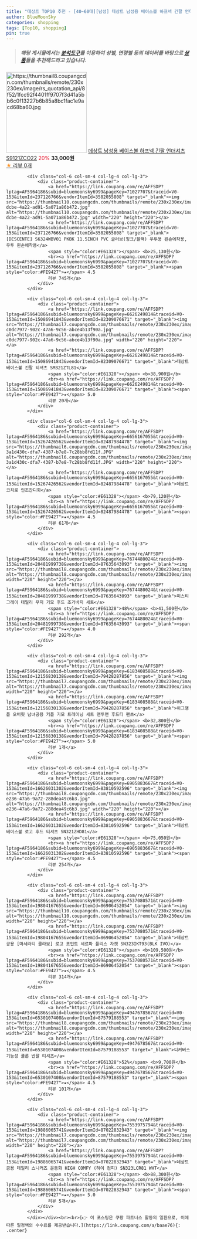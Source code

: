 ```yaml
---
title: "데상트 TOP10 추천 - [40~60대][남성] 데상트 남성용 베이스볼 하프넥 긴팔 언더셔츠 S9121ZCO22"
author: BlueMoonSky
categories: shopping
tags: [Top10, shopping]
pin: true
---
```


> ##### 해당 게시물에서는 [**분석도구**](https://itemscout.io/)를 이용하여 **성별**, **연령별** 등의 데이터를 바탕으로 [**상품**](https://link.coupang.com/a/baae76)들을 추천해드리고 있습니다.
<div class="container"><div class="row">
            <div class="col-6 col-sm-4 col-lg-4 col-lg-3">
                <div class="product-container">
                    <a href="https://link.coupang.com/re/AFFSDP?lptag=AF5964186&subid=bluemoonsky6999&pageKey=5408958224&traceid=V0-153&itemId=4041827942&vendorItemId=72025985349" target="_blank"><img src="https://thumbnail8.coupangcdn.com/thumbnails/remote/230x230ex/image/rs_quotation_api/8f52/1fcc92f4401ff9707f3d41a5bb6c0f13227b6b85a8bc1fac1e9acd68ba60.jpg" alt="https://thumbnail8.coupangcdn.com/thumbnails/remote/230x230ex/image/rs_quotation_api/8f52/1fcc92f4401ff9707f3d41a5bb6c0f13227b6b85a8bc1fac1e9acd68ba60.jpg" width="220" height="220"></a>
                    <a href="https://link.coupang.com/re/AFFSDP?lptag=AF5964186&subid=bluemoonsky6999&pageKey=5408958224&traceid=V0-153&itemId=4041827942&vendorItemId=72025985349" target="_blank">데상트 남성용 베이스볼 하프넥 긴팔 언더셔츠 S9121ZCO22</a>
                    <span style="color:#E61328">20%</span> <b>33,000원</b>
                    <br><a href="https://link.coupang.com/re/AFFSDP?lptag=AF5964186&subid=bluemoonsky6999&pageKey=5408958224&traceid=V0-153&itemId=4041827942&vendorItemId=72025985349" target="_blank"><span style="color:#FE9427">★</span> 
                    리뷰 0개</a>
                </div>
            </div>
            
            <div class="col-6 col-sm-4 col-lg-4 col-lg-3">
                <div class="product-container">
                    <a href="https://link.coupang.com/re/AFFSDP?lptag=AF5964186&subid=bluemoonsky6999&pageKey=71027707&traceid=V0-153&itemId=237126766&vendorItemId=3582055808" target="_blank"><img src="https://thumbnail10.coupangcdn.com/thumbnails/remote/230x230ex/image/retail/images/2018/03/19/17/8/f8d4b960-dcbe-4a22-ad91-5a071a86b472.jpg" alt="https://thumbnail10.coupangcdn.com/thumbnails/remote/230x230ex/image/retail/images/2018/03/19/17/8/f8d4b960-dcbe-4a22-ad91-5a071a86b472.jpg" width="220" height="220"></a>
                    <a href="https://link.coupang.com/re/AFFSDP?lptag=AF5964186&subid=bluemoonsky6999&pageKey=71027707&traceid=V0-153&itemId=237126766&vendorItemId=3582055808" target="_blank">[DESCENTE] S6324WBV01 PKBK 11.5INCH PVC 글러브(핑크/블랙) 우투용 왼손에착용, 우투 왼손에착용</a>
                    <span style="color:#E61328"></span> <b>25,130원</b>
                    <br><a href="https://link.coupang.com/re/AFFSDP?lptag=AF5964186&subid=bluemoonsky6999&pageKey=71027707&traceid=V0-153&itemId=237126766&vendorItemId=3582055808" target="_blank"><span style="color:#FE9427">★</span> 4.5
                    리뷰 745개</a>
                </div>
            </div>
            
            <div class="col-6 col-sm-4 col-lg-4 col-lg-3">
                <div class="product-container">
                    <a href="https://link.coupang.com/re/AFFSDP?lptag=AF5964186&subid=bluemoonsky6999&pageKey=6626249814&traceid=V0-153&itemId=15086941843&vendorItemId=82309076671" target="_blank"><img src="https://thumbnail7.coupangcdn.com/thumbnails/remote/230x230ex/image/retail/images/1662469928955754-c0dc7977-902c-47a6-9c56-abce4b13f90a.jpg" alt="https://thumbnail7.coupangcdn.com/thumbnails/remote/230x230ex/image/retail/images/1662469928955754-c0dc7977-902c-47a6-9c56-abce4b13f90a.jpg" width="220" height="220"></a>
                    <a href="https://link.coupang.com/re/AFFSDP?lptag=AF5964186&subid=bluemoonsky6999&pageKey=6626249814&traceid=V0-153&itemId=15086941843&vendorItemId=82309076671" target="_blank">데상트 베이스볼 긴팔 티셔츠 SM321ZTL81</a>
                    <span style="color:#E61328"></span> <b>38,900원</b>
                    <br><a href="https://link.coupang.com/re/AFFSDP?lptag=AF5964186&subid=bluemoonsky6999&pageKey=6626249814&traceid=V0-153&itemId=15086941843&vendorItemId=82309076671" target="_blank"><span style="color:#FE9427">★</span> 5.0
                    리뷰 20개</a>
                </div>
            </div>
            
            <div class="col-6 col-sm-4 col-lg-4 col-lg-3">
                <div class="product-container">
                    <a href="https://link.coupang.com/re/AFFSDP?lptag=AF5964186&subid=bluemoonsky6999&pageKey=6656167055&traceid=V0-153&itemId=15267426562&vendorItemId=82487984478" target="_blank"><img src="https://thumbnail6.coupangcdn.com/thumbnails/remote/230x230ex/image/retail/images/6104847015144819-3a1d430c-dfa7-4387-b7e8-7c28bb8fd11f.JPG" alt="https://thumbnail6.coupangcdn.com/thumbnails/remote/230x230ex/image/retail/images/6104847015144819-3a1d430c-dfa7-4387-b7e8-7c28bb8fd11f.JPG" width="220" height="220"></a>
                    <a href="https://link.coupang.com/re/AFFSDP?lptag=AF5964186&subid=bluemoonsky6999&pageKey=6656167055&traceid=V0-153&itemId=15267426562&vendorItemId=82487984478" target="_blank">데상트 코치로 인조잔디화</a>
                    <span style="color:#E61328"></span> <b>79,120원</b>
                    <br><a href="https://link.coupang.com/re/AFFSDP?lptag=AF5964186&subid=bluemoonsky6999&pageKey=6656167055&traceid=V0-153&itemId=15267426562&vendorItemId=82487984478" target="_blank"><span style="color:#FE9427">★</span> 4.5
                    리뷰 61개</a>
                </div>
            </div>
            
            <div class="col-6 col-sm-4 col-lg-4 col-lg-3">
                <div class="product-container">
                    <a href="https://link.coupang.com/re/AFFSDP?lptag=AF5964186&subid=bluemoonsky6999&pageKey=7674480024&traceid=V0-153&itemId=20481999738&vendorItemId=87635643093" target="_blank"><img src="https://thumbnail8.coupangcdn.com/thumbnails/remote/230x230ex/image/vendor_inventory/ffea/de0819efc048883ac017d1c07837b593f0891a8d126875cc2a453ab7b213.jpg" alt="https://thumbnail8.coupangcdn.com/thumbnails/remote/230x230ex/image/vendor_inventory/ffea/de0819efc048883ac017d1c07837b593f0891a8d126875cc2a453ab7b213.jpg" width="220" height="220"></a>
                    <a href="https://link.coupang.com/re/AFFSDP?lptag=AF5964186&subid=bluemoonsky6999&pageKey=7674480024&traceid=V0-153&itemId=20481999738&vendorItemId=87635643093" target="_blank">미스티그레이 데일리 무지 기모 후드 조거바지 세트</a>
                    <span style="color:#E61328">48%</span> <b>41,500원</b>
                    <br><a href="https://link.coupang.com/re/AFFSDP?lptag=AF5964186&subid=bluemoonsky6999&pageKey=7674480024&traceid=V0-153&itemId=20481999738&vendorItemId=87635643093" target="_blank"><span style="color:#FE9427">★</span> 4.0
                    리뷰 292개</a>
                </div>
            </div>
            
            <div class="col-6 col-sm-4 col-lg-4 col-lg-3">
                <div class="product-container">
                    <a href="https://link.coupang.com/re/AFFSDP?lptag=AF5964186&subid=bluemoonsky6999&pageKey=6183408588&traceid=V0-153&itemId=12156830138&vendorItemId=79428287856" target="_blank"><img src="https://thumbnail7.coupangcdn.com/thumbnails/remote/230x230ex/image/vendor_inventory/446f/882f1f0edb922d7892e261578ec714b4710b100d20b7e8e5d394588f91ff.jpg" alt="https://thumbnail7.coupangcdn.com/thumbnails/remote/230x230ex/image/vendor_inventory/446f/882f1f0edb922d7892e261578ec714b4710b100d20b7e8e5d394588f91ff.jpg" width="220" height="220"></a>
                    <a href="https://link.coupang.com/re/AFFSDP?lptag=AF5964186&subid=bluemoonsky6999&pageKey=6183408588&traceid=V0-153&itemId=12156830138&vendorItemId=79428287856" target="_blank">이그잼플 오버핏 남녀공용 커플 기모 트레이닝 세트 맨투맨 후드티 팬츠</a>
                    <span style="color:#E61328"></span> <b>32,800원</b>
                    <br><a href="https://link.coupang.com/re/AFFSDP?lptag=AF5964186&subid=bluemoonsky6999&pageKey=6183408588&traceid=V0-153&itemId=12156830138&vendorItemId=79428287856" target="_blank"><span style="color:#FE9427">★</span> 5.0
                    리뷰 1개</a>
                </div>
            </div>
            
            <div class="col-6 col-sm-4 col-lg-4 col-lg-3">
                <div class="product-container">
                    <a href="https://link.coupang.com/re/AFFSDP?lptag=AF5964186&subid=bluemoonsky6999&pageKey=6905883667&traceid=V0-153&itemId=16626031302&vendorItemId=83810592596" target="_blank"><img src="https://thumbnail8.coupangcdn.com/thumbnails/remote/230x230ex/image/retail/images/2022/11/09/16/8/401726ad-e236-47a6-9a72-288dea49c6b3.jpg" alt="https://thumbnail8.coupangcdn.com/thumbnails/remote/230x230ex/image/retail/images/2022/11/09/16/8/401726ad-e236-47a6-9a72-288dea49c6b3.jpg" width="220" height="220"></a>
                    <a href="https://link.coupang.com/re/AFFSDP?lptag=AF5964186&subid=bluemoonsky6999&pageKey=6905883667&traceid=V0-153&itemId=16626031302&vendorItemId=83810592596" target="_blank">데상트 베이스볼 로고 후드 티셔츠 SN321ZHD81</a>
                    <span style="color:#E61328"></span> <b>75,050원</b>
                    <br><a href="https://link.coupang.com/re/AFFSDP?lptag=AF5964186&subid=bluemoonsky6999&pageKey=6905883667&traceid=V0-153&itemId=16626031302&vendorItemId=83810592596" target="_blank"><span style="color:#FE9427">★</span> 4.5
                    리뷰 254개</a>
                </div>
            </div>
            
            <div class="col-6 col-sm-4 col-lg-4 col-lg-3">
                <div class="product-container">
                    <a href="https://link.coupang.com/re/AFFSDP?lptag=AF5964186&subid=bluemoonsky6999&pageKey=7537080571&traceid=V0-153&itemId=19804167655&vendorItemId=86906452054" target="_blank"><img src="https://thumbnail10.coupangcdn.com/thumbnails/remote/230x230ex/image/vendor_inventory/e1ce/4349288842396c08b1a2bb445d72e20071161e464a843138102a0e0fbe42.jpg" alt="https://thumbnail10.coupangcdn.com/thumbnails/remote/230x230ex/image/vendor_inventory/e1ce/4349288842396c08b1a2bb445d72e20071161e464a843138102a0e0fbe42.jpg" width="220" height="220"></a>
                    <a href="https://link.coupang.com/re/AFFSDP?lptag=AF5964186&subid=bluemoonsky6999&pageKey=7537080571&traceid=V0-153&itemId=19804167655&vendorItemId=86906452054" target="_blank">데상트 공용 [마세라티 콜라보] 로고 포인트 셰르파 플리스 자켓 SN323IKT93(BLK IVO)</a>
                    <span style="color:#E61328"></span> <b>109,500원</b>
                    <br><a href="https://link.coupang.com/re/AFFSDP?lptag=AF5964186&subid=bluemoonsky6999&pageKey=7537080571&traceid=V0-153&itemId=19804167655&vendorItemId=86906452054" target="_blank"><span style="color:#FE9427">★</span> 4.5
                    리뷰 314개</a>
                </div>
            </div>
            
            <div class="col-6 col-sm-4 col-lg-4 col-lg-3">
                <div class="product-container">
                    <a href="https://link.coupang.com/re/AFFSDP?lptag=AF5964186&subid=bluemoonsky6999&pageKey=4947678567&traceid=V0-153&itemId=6530107408&vendorItemId=87579188553" target="_blank"><img src="https://thumbnail8.coupangcdn.com/thumbnails/remote/230x230ex/image/vendor_inventory/ded3/86f7e8c3cd261679df87342dd8fa847852661a8a4a5dcfab886410422b56.jpg" alt="https://thumbnail8.coupangcdn.com/thumbnails/remote/230x230ex/image/vendor_inventory/ded3/86f7e8c3cd261679df87342dd8fa847852661a8a4a5dcfab886410422b56.jpg" width="220" height="220"></a>
                    <a href="https://link.coupang.com/re/AFFSDP?lptag=AF5964186&subid=bluemoonsky6999&pageKey=4947678567&traceid=V0-153&itemId=6530107408&vendorItemId=87579188553" target="_blank">디커버스 기능성 쿨론 반팔 티셔츠</a>
                    <span style="color:#E61328">52%</span> <b>9,700원</b>
                    <br><a href="https://link.coupang.com/re/AFFSDP?lptag=AF5964186&subid=bluemoonsky6999&pageKey=4947678567&traceid=V0-153&itemId=6530107408&vendorItemId=87579188553" target="_blank"><span style="color:#FE9427">★</span> 4.5
                    리뷰 101개</a>
                </div>
            </div>
            
            <div class="col-6 col-sm-4 col-lg-4 col-lg-3">
                <div class="product-container">
                    <a href="https://link.coupang.com/re/AFFSDP?lptag=AF5964186&subid=bluemoonsky6999&pageKey=7553975794&traceid=V0-153&itemId=19886065741&vendorItemId=87022832943" target="_blank"><img src="https://thumbnail7.coupangcdn.com/thumbnails/remote/230x230ex/image/vendor_inventory/1735/d087c5106951340fe6b73f79b134d23e3587cd421fe21eada00719265660.jpg" alt="https://thumbnail7.coupangcdn.com/thumbnails/remote/230x230ex/image/vendor_inventory/1735/d087c5106951340fe6b73f79b134d23e3587cd421fe21eada00719265660.jpg" width="220" height="220"></a>
                    <a href="https://link.coupang.com/re/AFFSDP?lptag=AF5964186&subid=bluemoonsky6999&pageKey=7553975794&traceid=V0-153&itemId=19886065741&vendorItemId=87022832943" target="_blank">데상트 공용 데일리 스니커즈 운동화 HIGH COMFY (하이 컴피) SN323LCR81 WHT</a>
                    <span style="color:#E61328"></span> <b>88,300원</b>
                    <br><a href="https://link.coupang.com/re/AFFSDP?lptag=AF5964186&subid=bluemoonsky6999&pageKey=7553975794&traceid=V0-153&itemId=19886065741&vendorItemId=87022832943" target="_blank"><span style="color:#FE9427">★</span> 5.0
                    리뷰 5개</a>
                </div>
            </div>
            </div></div><br><br>[👉 이 포스팅은 쿠팡 파트너스 활동의 일환으로, 이에 따른 일정액의 수수료를 제공받습니다.](https://link.coupang.com/a/baae76){: .center}